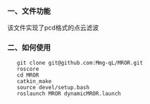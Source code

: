 ### 一、文件功能

该文件实现了pcd格式的点云滤波

### 二、如何使用

       git clone git@github.com:Mmg-qL/MROR.git
       roscore
       cd MROR
       catkin_make
       source devel/setup.bash
       roslaunch MROR dynamicMROR.launch
